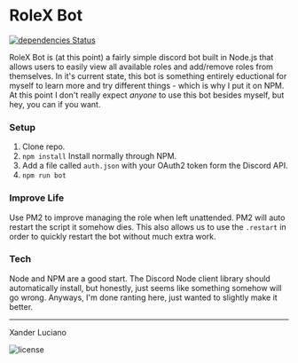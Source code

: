 # RoleX Bot

[![dependencies Status](https://david-dm.org/xanderluciano/rolex/status.svg)](https://david-dm.org/xanderluciano/rolex)

RoleX Bot is (at this point) a fairly simple discord bot built in Node.js that allows users to easily view all available roles and add/remove roles from themselves. In it's current state, this bot is something entirely eductional for myself to learn more and try different things - which is why I put it on NPM. At this point I don't really expect *anyone* to use this bot besides myself, but hey, you can if you want.

### Setup

  1. Clone repo.
  2. `npm install` Install normally through NPM.
  3. Add a file called `auth.json` with your OAuth2 token form the Discord API.
  4. `npm run bot`


### Improve Life

Use PM2 to improve managing the role when left unattended. PM2 will auto restart the script it somehow dies. This also allows us to use the `.restart` in order to quickly restart the bot without much extra work.

### Tech

Node and NPM are a good start. The Discord Node client library should automatically install, but honestly, just seems like something somehow will go wrong. Anyways, I'm done ranting here, just wanted to slightly make it better. 


------------ 

Xander Luciano

![license](https://img.shields.io/github/license/mashape/apistatus.svg?style=for-the-badge) 
